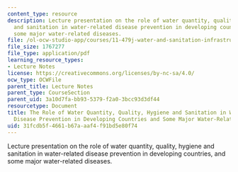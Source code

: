 ```yaml
---
content_type: resource
description: Lecture presentation on the role of water quantity, quality, hygiene
  and sanitation in water-related disease prevention in developing countries, and
  some major water-related diseases.
file: /ol-ocw-studio-app/courses/11-479j-water-and-sanitation-infrastructure-in-developing-countries-spring-2007/31fcdb5f4661b67aaaf4f91bd5e80f74_lect4.pdf
file_size: 1767277
file_type: application/pdf
learning_resource_types:
- Lecture Notes
license: https://creativecommons.org/licenses/by-nc-sa/4.0/
ocw_type: OCWFile
parent_title: Lecture Notes
parent_type: CourseSection
parent_uid: 3a10d7fa-bb93-5379-f2a0-3bcc93d3df44
resourcetype: Document
title: The Role of Water Quantity, Quality, Hygiene and Sanitation in Water-Related
  Disease Prevention in Developing Countries and Some Major Water-Related Diseases
uid: 31fcdb5f-4661-b67a-aaf4-f91bd5e80f74
---
```

Lecture presentation on the role of water quantity, quality, hygiene and sanitation in water-related disease prevention in developing countries, and some major water-related diseases.